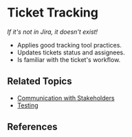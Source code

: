 # Ticket Tracking

_If it's not in Jira, it doesn't exist!_

* Applies good tracking tool practices.
* Updates tickets status and assignees.
* Is familiar with the ticket's workflow.

<!-- Add an analogy with Amazon package tracking -->

## Related Topics

* [Communication with Stakeholders](/communication-with-stakeholders.md)
* [Testing](/testing.md)

## References
